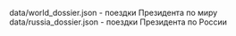 data/world_dossier.json - поездки Президента по миру
data/russia_dossier.json - поездки Президента по России